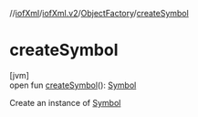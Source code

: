 //[iofXml](../../../index.md)/[iofXml.v2](../index.md)/[ObjectFactory](index.md)/[createSymbol](create-symbol.md)

# createSymbol

[jvm]\
open fun [createSymbol](create-symbol.md)(): [Symbol](../-symbol/index.md)

Create an instance of [Symbol](../-symbol/index.md)
